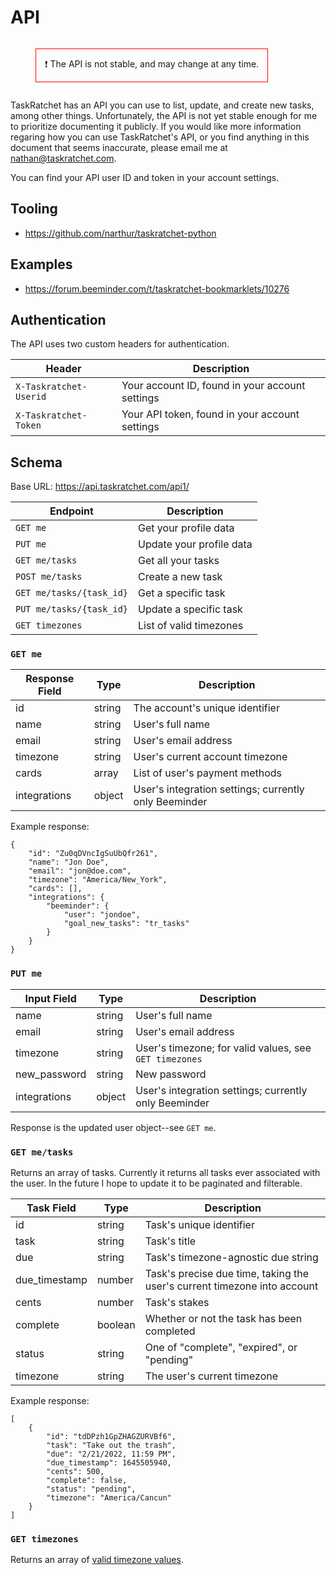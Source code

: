 # API

<figure style="border: 1px solid red; padding: 1em; display: inline-block;">
❗ The API is not stable, and may change at any time.
</figure>

TaskRatchet has an API you can use to list, update, and create new tasks, among other things. 
Unfortunately, the API is not yet stable enough for me to prioritize documenting it publicly.
If you would like more information regaring how you can use TaskRatchet's API, or you find
anything in this document that seems inaccurate, please email me at <nathan@taskratchet.com>.

You can find your API user ID and token in your account settings.

## Tooling

- <https://github.com/narthur/taskratchet-python>

## Examples

- <https://forum.beeminder.com/t/taskratchet-bookmarklets/10276>

## Authentication

The API uses two custom headers for authentication.

Header                 | Description
-----------------------|-------------------------------------------------
`X-Taskratchet-Userid` | Your account ID, found in your account settings
`X-Taskratchet-Token`  | Your API token, found in your account settings

## Schema

Base URL: <https://api.taskratchet.com/api1/>

Endpoint                 | Description
-------------------------|-------------------------
`GET me`                 | Get your profile data
`PUT me`                 | Update your profile data
`GET me/tasks`           | Get all your tasks
`POST me/tasks`          | Create a new task
`GET me/tasks/{task_id}` | Get a specific task
`PUT me/tasks/{task_id}` | Update a specific task
`GET timezones`          | List of valid timezones

### `GET me`

Response Field | Type   | Description
---------------|--------|--------------------------------------------------------
id             | string | The account's unique identifier
name           | string | User's full name
email          | string | User's email address
timezone       | string | User's current account timezone
cards          | array  | List of user's payment methods
integrations   | object | User's integration settings; currently only Beeminder

Example response:

```
{
    "id": "Zu0qDVncIgSuUbQfr261",
    "name": "Jon Doe",
    "email": "jon@doe.com",
    "timezone": "America/New_York",
    "cards": [],
    "integrations": {
        "beeminder": {
            "user": "jondoe",
            "goal_new_tasks": "tr_tasks"
        }
    }
}
```

### `PUT me`

Input Field  | Type   | Description
-------------|--------|--------------------------------------------------------
name         | string | User's full name
email        | string | User's email address
timezone     | string | User's timezone; for valid values, see `GET timezones`
new_password | string | New password
integrations | object | User's integration settings; currently only Beeminder

Response is the updated user object--see `GET me`.

### `GET me/tasks`

Returns an array of tasks. Currently it returns all tasks ever associated with the user. In the future
I hope to update it to be paginated and filterable.

Task Field    | Type    | Description
--------------|---------|------------------------------------------------------------------------------
id            | string  | Task's unique identifier
task          | string  | Task's title
due           | string  | Task's timezone-agnostic due string
due_timestamp | number  | Task's precise due time, taking the user's current timezone into account
cents         | number  | Task's stakes
complete      | boolean | Whether or not the task has been completed
status        | string  | One of "complete", "expired", or "pending"
timezone      | string  | The user's current timezone

Example response:

```
[
    {
        "id": "tdDPzh1GpZHAGZURVBf6",
        "task": "Take out the trash",
        "due": "2/21/2022, 11:59 PM",
        "due_timestamp": 1645505940,
        "cents": 500,
        "complete": false,
        "status": "pending",
        "timezone": "America/Cancun"
    }
]
```

### `GET timezones`

Returns an array of [valid timezone values](https://api.taskratchet.com/api1/timezones).
